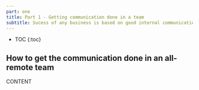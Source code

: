 ```yaml
---
part: one
title: Part 1 - Getting communication done in a team
subtitle: Sucess of any business is based on good internal communication skills.
---
```


* TOC
{:toc}

## How to get the communication done in an all-remote team

CONTENT
